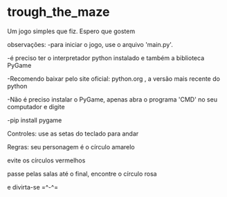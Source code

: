 # trough_the_maze
Um jogo simples que fiz. Espero que gostem

observações:
-para iniciar o jogo, use o arquivo 'main.py'.

-é preciso ter o interpretador python instalado e também a biblioteca PyGame

-Recomendo baixar pelo site oficial: python.org , a versão mais recente do python

-Não é preciso instalar o PyGame, apenas abra o programa 'CMD' no seu computador e digite

-pip install pygame

Controles:
  use as setas do teclado para andar

Regras:
  seu personagem é o círculo amarelo

  evite os círculos vermelhos

  passe pelas salas até o final, encontre o círculo rosa

  e divirta-se =^-^=
